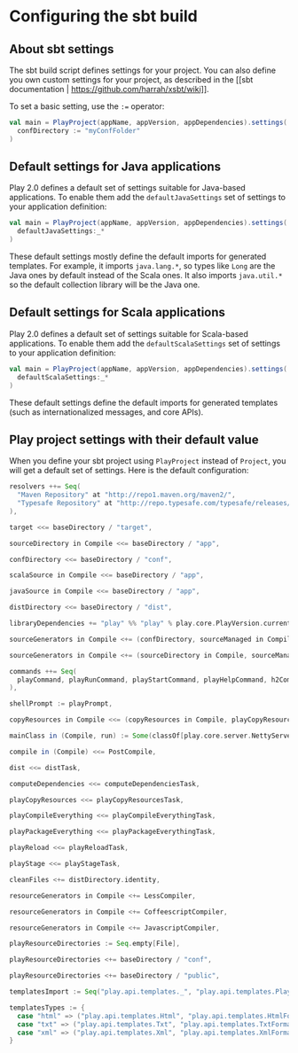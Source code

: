 # Configuring the sbt build

## About sbt settings

The sbt build script defines settings for your project. You can also define you own custom settings for your project, as described in the [[sbt documentation | https://github.com/harrah/xsbt/wiki]].

To set a basic setting, use the `:=` operator:

```scala
val main = PlayProject(appName, appVersion, appDependencies).settings(
  confDirectory := "myConfFolder"     
)
```

## Default settings for Java applications

Play 2.0 defines a default set of settings suitable for Java-based applications. To enable them add the `defaultJavaSettings` set of settings to your application definition:

```scala
val main = PlayProject(appName, appVersion, appDependencies).settings(
  defaultJavaSettings:_*  
)
```

These default settings mostly define the default imports for generated templates. For example, it imports `java.lang.*`, so types like `Long` are the Java ones by default instead of the Scala ones. It also imports `java.util.*` so the default collection library will be the Java one.

## Default settings for Scala applications

Play 2.0 defines a default set of settings suitable for Scala-based applications. To enable them add the `defaultScalaSettings` set of settings to your application definition:

```scala
val main = PlayProject(appName, appVersion, appDependencies).settings(
  defaultScalaSettings:_*  
)
```

These default settings define the default imports for generated templates (such as internationalized messages, and core APIs).

## Play project settings with their default value

When you define your sbt project using `PlayProject` instead of `Project`, you will get a default set of settings. Here is the default configuration:

```scala
resolvers ++= Seq(
  "Maven Repository" at "http://repo1.maven.org/maven2/",
  "Typesafe Repository" at "http://repo.typesafe.com/typesafe/releases/"
),

target <<= baseDirectory / "target",

sourceDirectory in Compile <<= baseDirectory / "app",

confDirectory <<= baseDirectory / "conf",

scalaSource in Compile <<= baseDirectory / "app",

javaSource in Compile <<= baseDirectory / "app",

distDirectory <<= baseDirectory / "dist",

libraryDependencies += "play" %% "play" % play.core.PlayVersion.current,

sourceGenerators in Compile <+= (confDirectory, sourceManaged in Compile) map RouteFiles,

sourceGenerators in Compile <+= (sourceDirectory in Compile, sourceManaged in Compile, templatesTypes, templatesImport) map ScalaTemplates,

commands ++= Seq(
  playCommand, playRunCommand, playStartCommand, playHelpCommand, h2Command, classpathCommand, licenseCommand, computeDependenciesCommand
),

shellPrompt := playPrompt,

copyResources in Compile <<= (copyResources in Compile, playCopyResources) map { (r, pr) => r ++ pr },

mainClass in (Compile, run) := Some(classOf[play.core.server.NettyServer].getName),

compile in (Compile) <<= PostCompile,

dist <<= distTask,

computeDependencies <<= computeDependenciesTask,

playCopyResources <<= playCopyResourcesTask,

playCompileEverything <<= playCompileEverythingTask,

playPackageEverything <<= playPackageEverythingTask,

playReload <<= playReloadTask,

playStage <<= playStageTask,

cleanFiles <+= distDirectory.identity,

resourceGenerators in Compile <+= LessCompiler,

resourceGenerators in Compile <+= CoffeescriptCompiler,

resourceGenerators in Compile <+= JavascriptCompiler,

playResourceDirectories := Seq.empty[File],

playResourceDirectories <+= baseDirectory / "conf",

playResourceDirectories <+= baseDirectory / "public",

templatesImport := Seq("play.api.templates._", "play.api.templates.PlayMagic._"),

templatesTypes := {	
  case "html" => ("play.api.templates.Html", "play.api.templates.HtmlFormat")
  case "txt" => ("play.api.templates.Txt", "play.api.templates.TxtFormat")
  case "xml" => ("play.api.templates.Xml", "play.api.templates.XmlFormat")
}

```